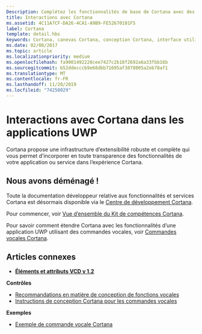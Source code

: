 ```yaml
---
Description: Complétez les fonctionnalités de base de Cortana avec des commandes vocales qui activent une application UWP et exécutent une action unique.
title: Interactions avec Cortana
ms.assetid: 4C11A7CF-DA26-4CA1-A9B9-FE52670101F5
label: Cortana
template: detail.hbs
keywords: Cortana, canevas Cortana, conception Cortana, interface utilisateur, commandes vocales, VCD
ms.date: 02/08/2017
ms.topic: article
ms.localizationpriority: medium
ms.openlocfilehash: fa9001492228cee7427c2b18f2692a6a33fbb16b
ms.sourcegitcommit: b52ddecccb9e68dbb71695af3078005a2eb78af1
ms.translationtype: MT
ms.contentlocale: fr-FR
ms.lasthandoff: 11/20/2019
ms.locfileid: "74258029"
---
```

# <a name="cortana-interactions-in-uwp-apps"></a>Interactions avec Cortana dans les applications UWP

Cortana propose une infrastructure d’extensibilité robuste et complète qui vous permet d’incorporer en toute transparence des fonctionnalités de votre application ou service dans l’expérience Cortana.

## <a name="weve-moved"></a>Nous avons déménagé !

Toute la documentation développeur relative aux fonctionnalités et services Cortana est désormais disponible via le [Centre de développement Cortana](https://developer.microsoft.com/cortana).

Pour commencer, voir [Vue d’ensemble du Kit de compétences Cortana](https://docs.microsoft.com/cortana/skills/overview).

Pour savoir comment étendre Cortana avec les fonctionnalités d’une application UWP utilisant des commandes vocales, voir [Commandes vocales Cortana](https://docs.microsoft.com/cortana/voice-commands/vcd). 

## <a name="related-articles"></a>Articles connexes

* [**Éléments et attributs VCD v 1.2**](https://docs.microsoft.com/uwp/schemas/voicecommands/voice-command-elements-and-attributes-1-2)

**Contrôles**
* [Recommandations en matière de conception de fonctions vocales](speech-interactions.md)
* [Instructions de conception Cortana pour les commandes vocales](https://docs.microsoft.com/cortana/voice-commands/voicecommand-design-guidelines)

**Exemples**
* [Exemple de commande vocale Cortana](https://github.com/Microsoft/Windows-universal-samples/tree/master/Samples/CortanaVoiceCommand)
 

 




